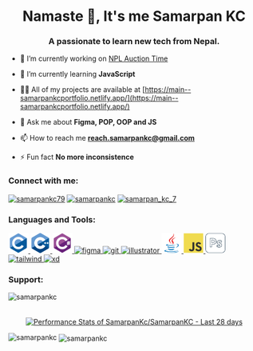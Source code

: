 <h1 align="center">Namaste 🙏, It's me Samarpan KC</h1>
<h3 align="center">A passionate to learn new tech from Nepal.</h3>

- 🔭 I’m currently working on [NPL Auction Time](https://nplcricketauctionsamarpan.netlify.app/)

- 🌱 I’m currently learning **JavaScript**

- 👨‍💻 All of my projects are available at [https://main--samarpankcportfolio.netlify.app/](https://main--samarpankcportfolio.netlify.app/)

- 💬 Ask me about **Figma, POP, OOP and JS**

- 📫 How to reach me **reach.samarpankc@gmail.com**

- ⚡ Fun fact **No more inconsistence**

<h3 align="left">Connect with me:</h3>
<p align="left">
<a href="https://twitter.com/samarpankc79" target="blank"><img align="center" src="https://raw.githubusercontent.com/rahuldkjain/github-profile-readme-generator/master/src/images/icons/Social/twitter.svg" alt="samarpankc79" height="30" width="40" /></a>
<a href="https://linkedin.com/in/samarpankc" target="blank"><img align="center" src="https://raw.githubusercontent.com/rahuldkjain/github-profile-readme-generator/master/src/images/icons/Social/linked-in-alt.svg" alt="samarpankc" height="30" width="40" /></a>
<a href="https://instagram.com/samarpan_kc_7" target="blank"><img align="center" src="https://raw.githubusercontent.com/rahuldkjain/github-profile-readme-generator/master/src/images/icons/Social/instagram.svg" alt="samarpan_kc_7" height="30" width="40" /></a>
</p>

<h3 align="left">Languages and Tools:</h3>
<p align="left"> <a href="https://www.cprogramming.com/" target="_blank" rel="noreferrer"> <img src="https://raw.githubusercontent.com/devicons/devicon/master/icons/c/c-original.svg" alt="c" width="40" height="40"/> </a> <a href="https://www.w3schools.com/cpp/" target="_blank" rel="noreferrer"> <img src="https://raw.githubusercontent.com/devicons/devicon/master/icons/cplusplus/cplusplus-original.svg" alt="cplusplus" width="40" height="40"/> </a> <a href="https://www.w3schools.com/cs/" target="_blank" rel="noreferrer"> <img src="https://raw.githubusercontent.com/devicons/devicon/master/icons/csharp/csharp-original.svg" alt="csharp" width="40" height="40"/> </a> <a href="https://www.figma.com/" target="_blank" rel="noreferrer"> <img src="https://www.vectorlogo.zone/logos/figma/figma-icon.svg" alt="figma" width="40" height="40"/> </a> <a href="https://git-scm.com/" target="_blank" rel="noreferrer"> <img src="https://www.vectorlogo.zone/logos/git-scm/git-scm-icon.svg" alt="git" width="40" height="40"/> </a> <a href="https://www.adobe.com/in/products/illustrator.html" target="_blank" rel="noreferrer"> <img src="https://www.vectorlogo.zone/logos/adobe_illustrator/adobe_illustrator-icon.svg" alt="illustrator" width="40" height="40"/> </a> <a href="https://www.java.com" target="_blank" rel="noreferrer"> <img src="https://raw.githubusercontent.com/devicons/devicon/master/icons/java/java-original.svg" alt="java" width="40" height="40"/> </a> <a href="https://developer.mozilla.org/en-US/docs/Web/JavaScript" target="_blank" rel="noreferrer"> <img src="https://raw.githubusercontent.com/devicons/devicon/master/icons/javascript/javascript-original.svg" alt="javascript" width="40" height="40"/> </a> <a href="https://www.photoshop.com/en" target="_blank" rel="noreferrer"> <img src="https://raw.githubusercontent.com/devicons/devicon/master/icons/photoshop/photoshop-line.svg" alt="photoshop" width="40" height="40"/> </a> <a href="https://tailwindcss.com/" target="_blank" rel="noreferrer"> <img src="https://www.vectorlogo.zone/logos/tailwindcss/tailwindcss-icon.svg" alt="tailwind" width="40" height="40"/> </a> <a href="https://www.adobe.com/products/xd.html" target="_blank" rel="noreferrer"> <img src="https://cdn.worldvectorlogo.com/logos/adobe-xd.svg" alt="xd" width="40" height="40"/> </a> </p>

<h3 align="left">Support:</h3>
<p><a href="https://www.buymeacoffee.com/samarpankc"> <img align="left" src="https://cdn.buymeacoffee.com/buttons/v2/default-yellow.png" height="50" width="210" alt="samarpankc" /></a></p><br><br>

<!-- Copy-paste in your Readme.md file -->

<a href="https://next.ossinsight.io/widgets/official/compose-last-28-days-stats?repo_id=851134570" target="_blank" style="display: block" align="center">
  <picture>
    <source media="(prefers-color-scheme: dark)" srcset="https://next.ossinsight.io/widgets/official/compose-last-28-days-stats/thumbnail.png?repo_id=851134570&image_size=auto&color_scheme=dark" width="655" height="auto">
    <img alt="Performance Stats of SamarpanKc/SamarpanKC - Last 28 days" src="https://next.ossinsight.io/widgets/official/compose-last-28-days-stats/thumbnail.png?repo_id=851134570&image_size=auto&color_scheme=light" width="655" height="auto">
  </picture>
</a>

<!-- Made with [OSS Insight](https://ossinsight.io/) -->

<p><img align="left" src="https://github-readme-stats.vercel.app/api/top-langs?username=samarpankc&show_icons=true&locale=en&layout=compact" alt="samarpankc" /></p>

<p>&nbsp;<img align="center" src="https://github-readme-stats.vercel.app/api?username=samarpankc&show_icons=true&locale=en" alt="samarpankc" /></p>
